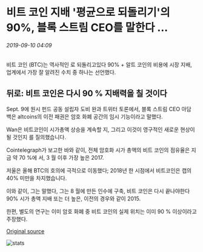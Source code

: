 # 비트 코인 지배 '평균으로 되돌리기'의 90%, 블록 스트림 CEO를 말한다 ...

###### 2019-09-10 04:09

비트 코인 (BTC)는 역사적인 로 되돌리고있다 90% + 알트 코인의 비용에 시장 지배, 업계에서 가장 잘 알려진 수치 중 하나는 선언했다.

## 뒤로: 비트 코인은 다시 90 % 지배력을 칠 것이다

Sept. 9에 원시 펀드 공동 설립자 도비 완과 트위터 토론에서, 블록 스트림 CEO 아담 백은 altcoins의 이전 패권은 암호 화폐 공간의 임시 기능이라고 말했다.

Wan은 비트코인이 시가총액 상승을 계속할 지, 그리고 이것이 영구적인 새로운 현상이 될 것인지 를 질의했습니다.

Cointelegraph가 보고한 바와 같이, 전체 암호화 시가 총액의 비트 코인의 점유율은 지금 약 70 %에 서, 3 월 이후 가장 높은 2017.

저울은 올해 BTC의 호의에 극적으로 이동했다; 2018년 한 시점에서 비트코인은 캡의 40% 미만을 차지했습니다.

이와 같이, 그는 말했다, 그는 8 월에 만든 인수에 구축, 비트 코인은 다시 끝나야한다 90% 시가 총액 지배 또는 더 높은, 이전의 경우와 같이 2015.

한편, 별도의 연구는 이미 암호 화폐 중 비트 코인의 실제 위치는 이미 90 % 이상이라고 주장했다.

[Original source](https://cointelegraph.com/news/bitcoin-dominance-reverting-to-mean-of-90-says-blockstream-ceo)

![stats](https://c.statcounter.com/11760860/0/a89fa40b/1/ "stats")